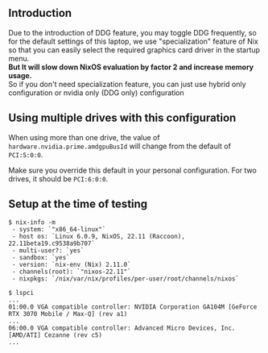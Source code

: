 ## Introduction
Due to the introduction of DDG feature, you may toggle DDG frequently, so for the default settings of this laptop, we use "specialization" feature of Nix so that you can easily select the required graphics card driver in the startup menu.  
**But It will slow down NixOS evaluation by factor 2 and increase memory usage.**  
So if you don't need specialization feature, you can just use hybrid only configuration or nvidia only (DDG only) configuration

## Using multiple drives with this configuration

When using more than one drive, the value of `hardware.nvidia.prime.amdgpuBusId` will change from the default of `PCI:5:0:0`.

Make sure you override this default in your personal configuration. For two drives, it should be `PCI:6:0:0`.

## Setup at the time of testing
```
$ nix-info -m
 - system: `"x86_64-linux"`
 - host os: `Linux 6.0.9, NixOS, 22.11 (Raccoon), 22.11beta19.c9538a9b707`
 - multi-user?: `yes`
 - sandbox: `yes`
 - version: `nix-env (Nix) 2.11.0`
 - channels(root): `"nixos-22.11"`
 - nixpkgs: `/nix/var/nix/profiles/per-user/root/channels/nixos`
 ```
 ```
 $ lspci
...
01:00.0 VGA compatible controller: NVIDIA Corporation GA104M [GeForce RTX 3070 Mobile / Max-Q] (rev a1)
...
06:00.0 VGA compatible controller: Advanced Micro Devices, Inc. [AMD/ATI] Cezanne (rev c5)
...
```